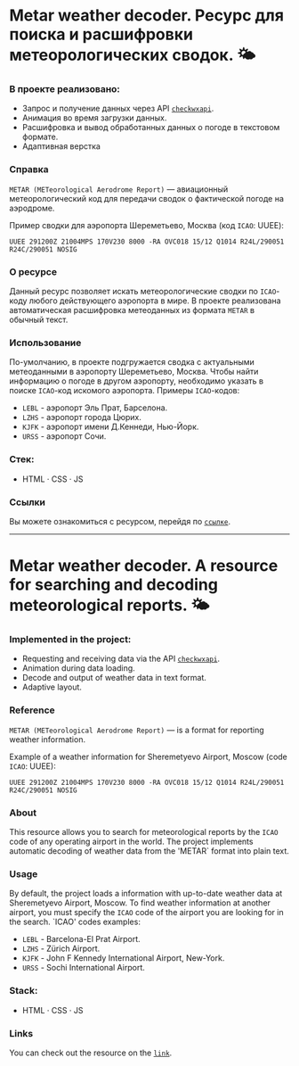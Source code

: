 # Metar weather decoder. Ресурс для поиска и расшифровки метеорологических сводок. :sun_behind_small_cloud:

### В проекте реализовано:

* Запрос и получение данных через API [`checkwxapi`](https://www.checkwxapi.com/documentation/metar).
* Анимация во время загрузки данных.
* Расшифровка и вывод обработанных данных о погоде в текстовом формате.
* Адаптивная верстка

### Справка
`METAR (METeorological Aerodrome Report)` — авиационный метеорологический код для передачи сводок о фактической погоде на аэродроме. 

Пример сводки для аэропорта Шереметьево, Москва (код `ICAO`: UUEE):

`UUEE 291200Z 21004MPS 170V230 8000 -RA OVC018 15/12 Q1014 R24L/290051 R24C/290051 NOSIG`

### О ресурсе
Данный ресурс позволяет искать метеорологические сводки по `ICAO`-коду любого действующего аэропорта в мире. В проекте реализована автоматическая расшифровка метеоданных из формата `METAR` в обычный текст.

### Использование
По-умолчанию, в проекте подгружается сводка с актуальными метеоданными в аэропорту Шереметьево, Москва. Чтобы найти информацию о погоде в другом аэропорту, необходимо указать в поиске `ICAO`-код искомого аэропорта. 
Примеры `ICAO`-кодов:
* `LEBL` - аэропорт Эль Прат, Барселона.
* `LZHS` - аэропорт города Цюрих.
* `KJFK` - аэропорт имени Д.Кеннеди, Нью-Йорк.
* `URSS` - аэропорт Сочи.

### Стек:

* HTML · CSS · JS

### Ссылки

Вы можете ознакомиться с ресурсом, перейдя по [`ссылке`](https://leonidparshentsev.github.io/Metar_decoder/).

---

# Metar weather decoder. A resource for searching and decoding meteorological reports. :sun_behind_small_cloud:

### Implemented in the project:

* Requesting and receiving data via the API [`checkwxapi`](https://www.checkwxapi.com/documentation/metar).
* Animation during data loading.
* Decode and output of weather data in text format.
* Adaptive layout.

### Reference
`METAR (METeorological Aerodrome Report)` — is a format for reporting weather information.

Example of a weather information for Sheremetyevo Airport, Moscow (code `ICAO`: UUEE):

`UUEE 291200Z 21004MPS 170V230 8000 -RA OVC018 15/12 Q1014 R24L/290051 R24C/290051 NOSIG`

### About
This resource allows you to search for meteorological reports by the `ICAO` code of any operating airport in the world. The project implements automatic decoding of weather data from the 'METAR` format into plain text.

### Usage
By default, the project loads a information with up-to-date weather data at Sheremetyevo Airport, Moscow. To find weather information at another airport, you must specify the `ICAO` code of the airport you are looking for in the search.
`ICAO' codes examples:
* `LEBL` - Barcelona-El Prat Airport.
* `LZHS` - Zürich Airport.
* `KJFK` - John F Kennedy International Airport, New-York.
* `URSS` - Sochi International Airport.

### Stack:

* HTML · CSS · JS

### Links

You can check out the resource on the [`link`](https://leonidparshentsev.github.io/Ambience_studio/).
